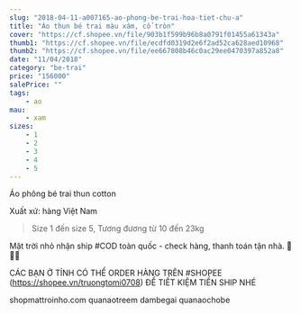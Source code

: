 ```yaml
---
slug: "2018-04-11-a007165-ao-phong-be-trai-hoa-tiet-chu-a"
title: "Áo thun bé trai màu xám, cổ tròn"
cover: "https://cf.shopee.vn/file/903b1f599b96b8a0791f01455a61343a"
thumb1: "https://cf.shopee.vn/file/ecdfd0319d2e6f2ad52ca628aed10968"
thumb2: "https://cf.shopee.vn/file/ee667808b46c0ac29ee0470397a852a8"
date: "11/04/2018"
category: "be-trai"
price: "156000"
salePrice: ""
tags:
    - ao
mau:    
    - xam
sizes:
    - 1
    - 2
    - 3
    - 4
    - 5
---
```


Áo phông bé trai thun cotton

Xuất xứ: hàng Việt Nam

> Size 1 đến size 5, Tương đương từ 10 đến 23kg 

Mặt trời nhỏ nhận ship #COD toàn quốc - check hàng, thanh toán tận nhà.  🚚🚚🚚

CÁC BẠN Ở TỈNH CÓ THỂ ORDER HÀNG TRÊN #SHOPEE (https://shopee.vn/truongtomi0708) ĐỂ TIẾT KIỆM TIỀN SHIP NHÉ

<div class="hidden">
shopmattroinho.com quanaotreem dambegai quanaochobe
</div>